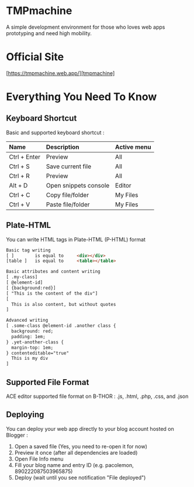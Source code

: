 # TMPmachine
A simple development environment for those who loves web apps prototyping and need high mobility.

# Official Site
[https://tmpmachine.web.app/][tmpmachine]

# Everything You Need To Know
## Keyboard Shortcut
Basic and supported keyboard shortcut :

| Name                    | Description            | Active menu  |
| :-------                | :----------------      | :-----------          
| Ctrl + Enter            | Preview                | All          |        
| Ctrl + S                | Save current file      | All          |        
| Ctrl + R                | Preview                | All          |
| Alt + D                 | Open snippets console  | Editor       |
| Ctrl + C                | Copy file/folder       | My Files     |
| Ctrl + V                | Paste file/folder      | My Files     |

## Plate-HTML
You can write HTML tags in Plate-HTML (P-HTML) format 
```html
Basic tag writing
[ ]        is equal to     <div></div>
[table ]   is equal to     <table></table>

Basic attributes and content writing
[ .my-class]
[ @element-id]
[ {background:red}]
[ "This is the content of the div"]
[
  This is also content, but without quotes
]

Advanced writing
[ .some-class @element-id .another class {
  background: red;
  padding: 1em;
} .yet-another-class {
  margin-top: 1em;
} contenteditable="true"
  This is my div
]
```

## Supported File Format
ACE editor supported file format on B-THOR : 
.js, .html, .php, .css, and .json

## Deploying
You can deploy your web app directly to your blog account hosted on Blogger :

1. Open a saved file (Yes, you need to re-open it for now)
2. Preview it once (after all dependencies are loaded)
3. Open File Info menu
4. Fill your blog name and entry ID (e.g. pacolemon, 890222087503965875)
5. Deploy (wait until you see notification "File deployed")

[tmpmachine]: http://tmpmachine.web.app
